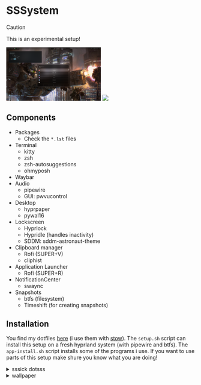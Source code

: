 # SSSystem

> [!CAUTION]
> 
> This is an experimental setup!

<img src="./img/1.png" width = "50%">
<img src="./img/2.png" width = "50%">

## Components

- Packages
    - Check the `*.lst` files
- Terminal
    - kitty
    - zsh
    - zsh-autosuggestions
    - ohmyposh
- Waybar
- Audio
    - pipewire
    - GUI: pwvucontrol
- Desktop
    - hyprpaper
    - pywal16
- Lockscreen
    - Hyprlock
    - Hypridle (handles inactivity)
    - SDDM: sddm-astronaut-theme
- Clipboard manager
    - Rofi (SUPER+V)
    - cliphist
- Application Launcher
    - Rofi (SUPER+R)
- NotificationCenter
    - swaync
- Snapshots
    - btfs (filesystem)
    - Timeshift (for creating snapshots)

## Installation

You find my dotfiles [here](./theme) (i use them with [stow](https://www.gnu.org/software/stow/)). The `setup.sh` script can install this setup on a fresh hyprland system (with pipewire and btfs). The `app-install.sh` script installs some of the programs i use. If you want to use parts of this setup make shure you know what you are doing!

<details>
  <summary>sssick dotsss</summary>

- https://github.com/elifouts/Dotfiles
- https://github.com/zDyanTB/HyprNova
- https://github.com/ensomnatt/dotfiles

</details>
<details>
  <summary>wallpaper</summary>

- [John Wallin Liberto](https://www.artstation.com/captflushgarden)
- [Ruan Jia](https://www.artstation.com/ruanjia)

</details>